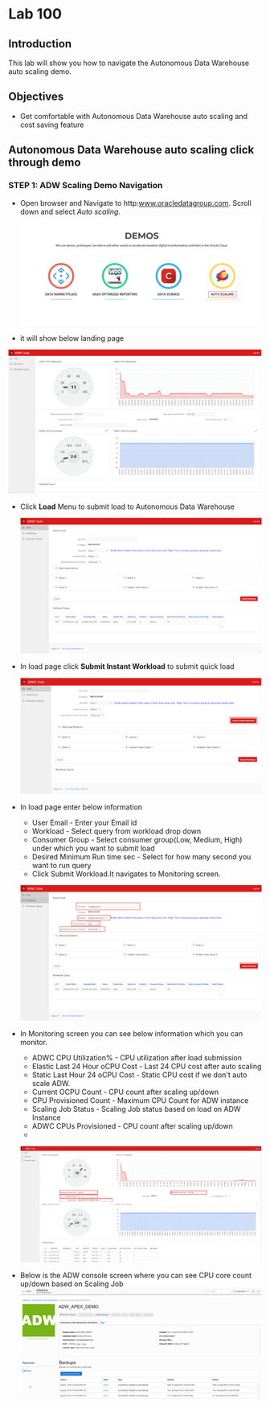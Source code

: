 
# Lab 100

## Introduction

This lab will show you how to navigate the Autonomous Data Warehouse auto scaling demo.

## Objectives

- Get comfortable with Autonomous Data Warehouse auto scaling and cost saving feature


## Autonomous Data Warehouse auto scaling click through demo

### **STEP 1**: ADW Scaling Demo Navigation

- Open browser and Navigate to http:www.oracledatagroup.com. Scroll down and select *Auto scaling*.
![](./images/lab100.png)

- it will show below landing page

![](./images/scale2.png)

- Click **Load** Menu to submit load to Autonomous Data Warehouse

  ![](./images/scale1.png)
- In load page click **Submit Instant Workload** to submit quick load
   
   ![](./images/submitquickload.png) 
   
- In load page enter below information
  
  * User Email - Enter your Email id
  * Workload - Select query from workload drop down 
  * Consumer Group - Select consumer group(Low, Medium, High) under which you want to submit load
  * Desired Minimum Run time sec - Select for how many second you want to run query
  * Click Submit Workload.It navigates to Monitoring screen.
  
  ![](./images/scale4.png)  
  
- In Monitoring screen you can see below information which you can monitor.
  * ADWC CPU Utilization% - CPU utilization after load submission
  * Elastic Last 24 Hour oCPU Cost - Last 24 CPU cost after auto scaling
  * Static Last Hour 24 oCPU Cost - Static CPU cost if we don't auto scale ADW. 
  * Current OCPU Count    - CPU count after scaling up/down
  * CPU Provisioned Count - Maximum CPU Count for ADW instance
  * Scaling Job Status    - Scaling Job status based on load on ADW Instance
  * ADWC CPUs Provisioned - CPU count after scaling up/down
  * 
  ![](./images/scale5.png)
  
  
- Below is the ADW console screen where you can see CPU core count up/down based on Scaling Job
  ![](./images/Picture2.png)


